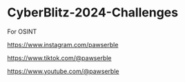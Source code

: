 # CyberBlitz-2024-Challenges

For OSINT

https://www.instagram.com/pawserble

https://www.tiktok.com/@pawserble

https://www.youtube.com/@pawserble
